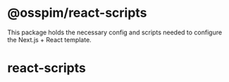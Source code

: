 # @osspim/react-scripts

This package holds the necessary config and scripts needed to configure the
Next.js + React template.
# react-scripts
